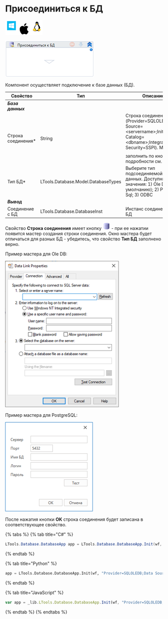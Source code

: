 # Присоединиться к БД

![](<../../../.gitbook/assets/image (100) (1) (1) (1) (1) (1) (1) (10) (245).png>)

![](<../../../.gitbook/assets/image (330).png>)

Компонент осуществляет подключение к базе данных (БД).

| Свойство            | Тип                                 | Описание                                                                                     |
| ------------------- | ----------------------------------- | -------------------------------------------------------------------------------------------- |
| ***База данных***   |   |   |
| Строка соединения\* | String                              | Строка соединения с БД (Provider=SQLOLEDB;Data Source=\<servername>;Initial Catalog=\<dbname>;Integrated Security=SSPI). Можно заполнить по кнопке <img src="../../../.gitbook/assets/connection_editor_button.png" alt="" data-size="line">, подробности см. ниже |
| Тип БД\*            | LTools.Database.Model.DatabaseTypes | Выберите тип подсоединяемой базы данных. Доступные значения: 1) Ole DB (по умолчанию); 2) Postgre Sql; 3) ODBC |
| ***Вывод***         |   |   |
| Соединение с БД     | LTools.Database.DatabaseInst        | Инстанс соединения с БД  |


Свойство **Строка соединения** имеет кнопку <img src="../../../.gitbook/assets/connection_editor_button.png" alt="" data-size="line"> - при ее нажатии появится мастер создания строки соединения. Окно мастера будет отличаться для разных БД - убедитесь, что свойство **Тип БД** заполнено верно.

Пример мастера для Ole DB:

![Для Ole DB](<../../../.gitbook/assets/image (301).png>)

Пример мастера для PostgreSQL:

![Для Postgre Sql](<../../../.gitbook/assets/image (383).png>)

После нажатия кнопки **OK** строка соединения будет записана в соответствующее свойство.

{% tabs %}
{% tab title="C#" %}
```csharp
LTools.Database.DatabaseApp app = LTools.Database.DatabaseApp.Init(wf, "Provider=SQLOLEDB;Data Source=<servername>;Initial Catalog=<dbname>;Integrated Security=SSPI");
```
{% endtab %}

{% tab title="Python" %}
```python
app = LTools.Database.DatabaseApp.Init(wf, "Provider=SQLOLEDB;Data Source=<servername>;Initial Catalog=<dbname>;Integrated Security=SSPI")
```
{% endtab %}

{% tab title="JavaScript" %}
```javascript
var app = _lib.LTools.Database.DatabaseApp.Init(wf, "Provider=SQLOLEDB;Data Source=<servername>;Initial Catalog=<dbname>;Integrated Security=SSPI");
```
{% endtab %}
{% endtabs %}
